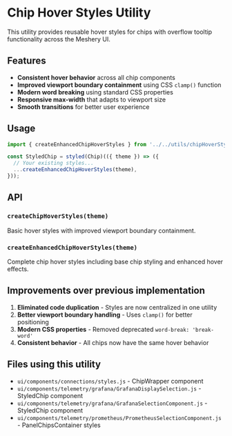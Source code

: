 # Chip Hover Styles Utility

This utility provides reusable hover styles for chips with overflow tooltip functionality across the Meshery UI.

## Features

- **Consistent hover behavior** across all chip components
- **Improved viewport boundary containment** using CSS `clamp()` function
- **Modern word breaking** using standard CSS properties
- **Responsive max-width** that adapts to viewport size
- **Smooth transitions** for better user experience

## Usage

```javascript
import { createEnhancedChipHoverStyles } from '../../utils/chipHoverStyles';

const StyledChip = styled(Chip)(({ theme }) => ({
  // Your existing styles...
  ...createEnhancedChipHoverStyles(theme),
}));
```

## API

### `createChipHoverStyles(theme)`
Basic hover styles with improved viewport boundary containment.

### `createEnhancedChipHoverStyles(theme)`
Complete chip hover styles including base chip styling and enhanced hover effects.

## Improvements over previous implementation

1. **Eliminated code duplication** - Styles are now centralized in one utility
2. **Better viewport boundary handling** - Uses `clamp()` for better positioning
3. **Modern CSS properties** - Removed deprecated `word-break: 'break-word'`
4. **Consistent behavior** - All chips now have the same hover behavior

## Files using this utility

- `ui/components/connections/styles.js` - ChipWrapper component
- `ui/components/telemetry/grafana/GrafanaDisplaySelection.js` - StyledChip component
- `ui/components/telemetry/grafana/GrafanaSelectionComponent.js` - StyledChip component
- `ui/components/telemetry/prometheus/PrometheusSelectionComponent.js` - PanelChipsContainer styles
